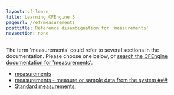 ```yaml
---
layout: cf-learn
title: Learning CFEngine 3
pageurl: /ref/measurements
posttitle: Reference disambiguation for 'measurements'
navsection: none
---
```


The term 'measurements' could refer to several sections in the documentation. Please choose one below, or
[search the CFEngine documentation for 'measurements'](http://cfengine.com/docs/latest/search.html?q=measurements).

- [measurements](http://cfengine.com/docs/latest/reference-promise-types-measurements.html#measurements)
- [measurements - measure or sample data from the system \#\#\#](http://cfengine.com/docs/latest/guide-writing-and-serving-policy-promises-available-in-cfengine.html#measurements-measure-or-sample-data-from-the-system-###)
- [Standard measurements:](http://cfengine.com/docs/latest/reference-components-cf-monitord.html#standard-measurements)
